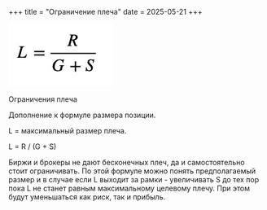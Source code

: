 +++
title = "Ограничение плеча"
date = 2025-05-21
+++

[![Ограничение плеча](/blog/29.jpg)](/blog/29.jpg)

Ограничения плеча

Дополнение к формуле размера позиции.

L = максимальный размер плеча.

L = R / (G + S)

Биржи и брокеры не дают бесконечных плеч, да и самостоятельно стоит ограничивать. По этой формуле можно понять предполагаемый размер и в случае если L выходит за рамки - увеличивать S до тех пор пока L не станет равным максимальному целевому плечу. При этом будут уменьшаться как риск, так и прибыль.